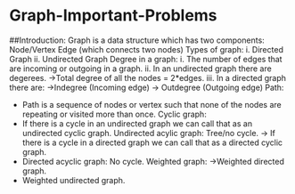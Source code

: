 # Graph-Important-Problems
##Introduction:
Graph is a data structure which has two components:
Node/Vertex
Edge (which connects two nodes)
Types of graph:
i. Directed Graph
ii. Undirected Graph
Degree in a graph:
i. The number of edges that are incoming or outgoing in a graph.
ii. In an undirected graph there are degerees.
->Total degree of all the nodes = 2*edges.
iii. In a directed graph there are:
->Indegree (Incoming edge)
-> Outdegree (Outgoing edge)
Path:
* Path is a sequence of nodes or vertex such that none of the nodes are repeating or visited more than once.
Cyclic graph:
* If there is a cycle in an undirected graph we can call that as an undirected cyclic graph.
Undirected acylic graph: Tree/no cycle.
-> If there is a cycle in a directed graph we can call that as a directed cyclic graph.
* Directed acyclic graph: No cycle.
Weighted graph:
->Weighted directed graph.
* Weighted undirected graph.
